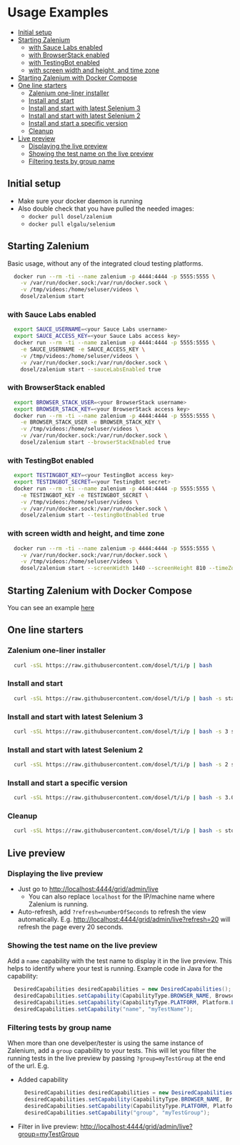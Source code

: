 # Usage Examples

* [Initial setup](#initial-setup)
* [Starting Zalenium](#starting-zalenium)
  * [with Sauce Labs enabled](#with-sauce-labs-enabled)
  * [with BrowserStack enabled](#with-browserstack-enabled)
  * [with TestingBot enabled](#with-testingbot-enabled)
  * [with screen width and height, and time zone](#with-screen-width-and-height-and-time-zone)
* [Starting Zalenium with Docker Compose](#starting-zalenium-with-docker-compose)
* [One line starters](#one-line-starters)
  * [Zalenium one-liner installer](#zalenium-one-liner-installer)
  * [Install and start](#install-and-start)
  * [Install and start with latest Selenium 3](#install-and-start-with-latest-selenium-3)
  * [Install and start with latest Selenium 2](#install-and-start-with-latest-selenium-2)
  * [Install and start a specific version](#install-and-start-a-specific-version)
  * [Cleanup](#cleanup)
* [Live preview](#live-preview)
  * [Displaying the live preview](#displaying-the-live-preview)
  * [Showing the test name on the live preview](#showing-the-test-name-on-the-live-preview)
  * [Filtering tests by group name](#filtering-tests-by-group-name)


## Initial setup

* Make sure your docker daemon is running
* Also double check that you have pulled the needed images:
  * `docker pull dosel/zalenium`
  * `docker pull elgalu/selenium`


## Starting Zalenium

Basic usage, without any of the integrated cloud testing platforms.

  ```sh
    docker run --rm -ti --name zalenium -p 4444:4444 -p 5555:5555 \
      -v /var/run/docker.sock:/var/run/docker.sock \
      -v /tmp/videos:/home/seluser/videos \
      dosel/zalenium start 
  ```

### with Sauce Labs enabled

  ```sh
    export SAUCE_USERNAME=<your Sauce Labs username>
    export SAUCE_ACCESS_KEY=<your Sauce Labs access key>
    docker run --rm -ti --name zalenium -p 4444:4444 -p 5555:5555 \
      -e SAUCE_USERNAME -e SAUCE_ACCESS_KEY \
      -v /tmp/videos:/home/seluser/videos \
      -v /var/run/docker.sock:/var/run/docker.sock \
      dosel/zalenium start --sauceLabsEnabled true
  ```

### with BrowserStack enabled

  ```sh
    export BROWSER_STACK_USER=<your BrowserStack username>
    export BROWSER_STACK_KEY=<your BrowserStack access key>
    docker run --rm -ti --name zalenium -p 4444:4444 -p 5555:5555 \
      -e BROWSER_STACK_USER -e BROWSER_STACK_KEY \
      -v /tmp/videos:/home/seluser/videos \
      -v /var/run/docker.sock:/var/run/docker.sock \
      dosel/zalenium start --browserStackEnabled true
  ```

### with TestingBot enabled

  ```sh
    export TESTINGBOT_KEY=<your TestingBot access key>
    export TESTINGBOT_SECRET=<your TestingBot secret>
    docker run --rm -ti --name zalenium -p 4444:4444 -p 5555:5555 \
      -e TESTINGBOT_KEY -e TESTINGBOT_SECRET \
      -v /tmp/videos:/home/seluser/videos \
      -v /var/run/docker.sock:/var/run/docker.sock \
      dosel/zalenium start --testingBotEnabled true
  ```

### with screen width and height, and time zone

  ```sh
    docker run --rm -ti --name zalenium -p 4444:4444 -p 5555:5555 \
      -v /var/run/docker.sock:/var/run/docker.sock \
      -v /tmp/videos:/home/seluser/videos \
      dosel/zalenium start --screenWidth 1440 --screenHeight 810 --timeZone "America/Montreal"
  ```

## Starting Zalenium with Docker Compose

You can see an example [here](./docker-compose.yaml)

## One line starters

### Zalenium one-liner installer

  ```sh
    curl -sSL https://raw.githubusercontent.com/dosel/t/i/p | bash
  ```
  
### Install and start

  ```sh
    curl -sSL https://raw.githubusercontent.com/dosel/t/i/p | bash -s start
  ```

### Install and start with latest Selenium 3

  ```sh
    curl -sSL https://raw.githubusercontent.com/dosel/t/i/p | bash -s 3 start
  ```

### Install and start with latest Selenium 2

  ```sh
    curl -sSL https://raw.githubusercontent.com/dosel/t/i/p | bash -s 2 start
  ```

### Install and start a specific version

  ```sh
    curl -sSL https://raw.githubusercontent.com/dosel/t/i/p | bash -s 3.0.1a start
  ```

### Cleanup

  ```sh
    curl -sSL https://raw.githubusercontent.com/dosel/t/i/p | bash -s stop
  ```

## Live preview

### Displaying the live preview
* Just go to [http://localhost:4444/grid/admin/live](http://localhost:4444/grid/admin/live)
  * You can also replace `localhost` for the IP/machine name where Zalenium is running.
* Auto-refresh, add `?refresh=numberOfSeconds` to refresh the view automatically. E.g. 
[http://localhost:4444/grid/admin/live?refresh=20](http://localhost:4444/grid/admin/live?refresh=20) will refresh the 
page every 20 seconds.

### Showing the test name on the live preview
Add a `name` capability with the test name to display it in the live preview. This helps to identify where your test 
is running. Example code in Java for the capability:

  ```java
    DesiredCapabilities desiredCapabilities = new DesiredCapabilities();
    desiredCapabilities.setCapability(CapabilityType.BROWSER_NAME, BrowserType.FIREFOX);
    desiredCapabilities.setCapability(CapabilityType.PLATFORM, Platform.LINUX);
    desiredCapabilities.setCapability("name", "myTestName");
  ```

### Filtering tests by group name
When more than one develper/tester is using the same instance of Zalenium, add a `group` capability to your tests. This 
will let you filter the running tests in the live preview by passing `?group=myTestGroup` at the end of the url. E.g.
 
* Added capability

  ```java
    DesiredCapabilities desiredCapabilities = new DesiredCapabilities();
    desiredCapabilities.setCapability(CapabilityType.BROWSER_NAME, BrowserType.FIREFOX);
    desiredCapabilities.setCapability(CapabilityType.PLATFORM, Platform.LINUX);
    desiredCapabilities.setCapability("group", "myTestGroup");
  ```

* Filter in live preview: [http://localhost:4444/grid/admin/live?group=myTestGroup](http://localhost:4444/grid/admin/live?group=myTestGroup)


